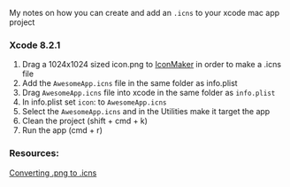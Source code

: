 My notes on how you can create and add an `.icns` to your xcode mac app project<!--more-->

### Xcode 8.2.1

1. Drag a 1024x1024 sized icon.png to [IconMaker](http://eon.codes/blog/2016/12/06/Creating-an-app-icon/) in order to make a .icns file
2. Add the `AwesomeApp.icns` file in the same folder as info.plist
3. Drag `AwesomeApp.icns` file into xcode in the same folder as `info.plist`
4. In info.plist set `icon`: to `AwesomeApp.icns`
5. Select the `AwesomeApp.icns` and in the Utilities make it target the app
6. Clean the project  (shift + cmd + k)
7. Run the app (cmd + r)


### Resources:
[Converting .png to .icns](http://eon.codes/blog/2016/12/06/Creating-an-app-icon/)
